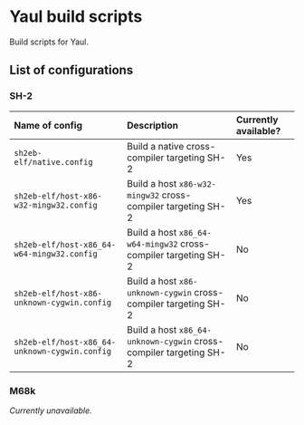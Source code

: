 Yaul build scripts
===

Build scripts for Yaul.

## List of configurations

### SH-2

| Name of config                                | Description                                                        | Currently available? |
|:----------------------------------------------|:-------------------------------------------------------------------|:---------------------|
| `sh2eb-elf/native.config`                     | Build a native cross-compiler targeting SH-2                       | Yes                  |
| `sh2eb-elf/host-x86-w32-mingw32.config`       | Build a host `x86-w32-mingw32` cross-compiler targeting SH-2       | Yes                  |
| `sh2eb-elf/host-x86_64-w64-mingw32.config`    | Build a host `x86_64-w64-mingw32` cross-compiler targeting SH-2    | No                   |
| `sh2eb-elf/host-x86-unknown-cygwin.config`    | Build a host `x86-unknown-cygwin` cross-compiler targeting SH-2    | No                   |
| `sh2eb-elf/host-x86_64-unknown-cygwin.config` | Build a host `x86_64-unknown-cygwin` cross-compiler targeting SH-2 | No                   |

### M68k

_Currently unavailable._
